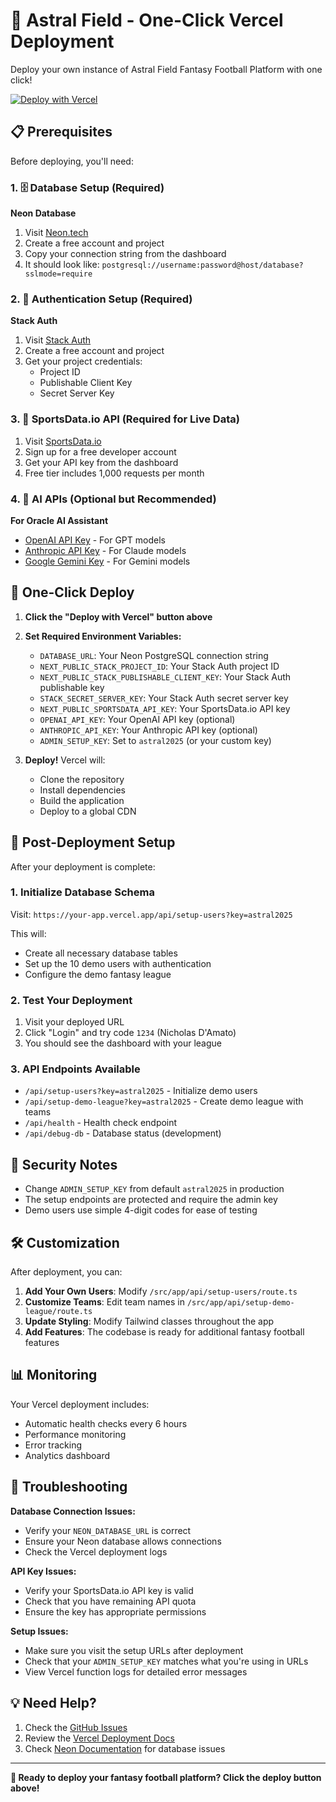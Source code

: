 # 🚀 Astral Field - One-Click Vercel Deployment

Deploy your own instance of Astral Field Fantasy Football Platform with one click!

[![Deploy with Vercel](https://vercel.com/button)](https://vercel.com/new/clone?repository-url=https%3A%2F%2Fgithub.com%2Fyour-username%2Fastral-field&env=DATABASE_URL,NEXT_PUBLIC_STACK_PROJECT_ID,NEXT_PUBLIC_STACK_PUBLISHABLE_CLIENT_KEY,STACK_SECRET_SERVER_KEY,NEXT_PUBLIC_SPORTSDATA_API_KEY,OPENAI_API_KEY,ANTHROPIC_API_KEY,ADMIN_SETUP_KEY&envDescription=Required%20environment%20variables%20for%20Astral%20Field&envLink=https%3A%2F%2Fgithub.com%2Fyour-username%2Fastral-field%2Fblob%2Fmain%2F.env.example&project-name=astral-field&repository-name=astral-field)

## 📋 Prerequisites

Before deploying, you'll need:

### 1. 🗄️ Database Setup (Required)
**Neon Database**
1. Visit [Neon.tech](https://neon.tech)
2. Create a free account and project
3. Copy your connection string from the dashboard
4. It should look like: `postgresql://username:password@host/database?sslmode=require`

### 2. 🔐 Authentication Setup (Required)
**Stack Auth**
1. Visit [Stack Auth](https://stack-auth.com)
2. Create a free account and project
3. Get your project credentials:
   - Project ID
   - Publishable Client Key
   - Secret Server Key

### 3. 🏈 SportsData.io API (Required for Live Data)
1. Visit [SportsData.io](https://sportsdata.io)
2. Sign up for a free developer account
3. Get your API key from the dashboard
4. Free tier includes 1,000 requests per month

### 4. 🤖 AI APIs (Optional but Recommended)
**For Oracle AI Assistant**
- [OpenAI API Key](https://platform.openai.com) - For GPT models
- [Anthropic API Key](https://console.anthropic.com) - For Claude models
- [Google Gemini Key](https://makersuite.google.com) - For Gemini models

## 🚀 One-Click Deploy

1. **Click the "Deploy with Vercel" button above**

2. **Set Required Environment Variables:**
   - `DATABASE_URL`: Your Neon PostgreSQL connection string
   - `NEXT_PUBLIC_STACK_PROJECT_ID`: Your Stack Auth project ID
   - `NEXT_PUBLIC_STACK_PUBLISHABLE_CLIENT_KEY`: Your Stack Auth publishable key
   - `STACK_SECRET_SERVER_KEY`: Your Stack Auth secret server key
   - `NEXT_PUBLIC_SPORTSDATA_API_KEY`: Your SportsData.io API key
   - `OPENAI_API_KEY`: Your OpenAI API key (optional)
   - `ANTHROPIC_API_KEY`: Your Anthropic API key (optional)
   - `ADMIN_SETUP_KEY`: Set to `astral2025` (or your custom key)

3. **Deploy!** Vercel will:
   - Clone the repository
   - Install dependencies
   - Build the application
   - Deploy to a global CDN

## 🔧 Post-Deployment Setup

After your deployment is complete:

### 1. Initialize Database Schema
Visit: `https://your-app.vercel.app/api/setup-users?key=astral2025`

This will:
- Create all necessary database tables
- Set up the 10 demo users with authentication
- Configure the demo fantasy league

### 2. Test Your Deployment
1. Visit your deployed URL
2. Click "Login" and try code `1234` (Nicholas D'Amato)
3. You should see the dashboard with your league

### 3. API Endpoints Available
- `/api/setup-users?key=astral2025` - Initialize demo users
- `/api/setup-demo-league?key=astral2025` - Create demo league with teams
- `/api/health` - Health check endpoint
- `/api/debug-db` - Database status (development)

## 🔐 Security Notes

- Change `ADMIN_SETUP_KEY` from default `astral2025` in production
- The setup endpoints are protected and require the admin key
- Demo users use simple 4-digit codes for ease of testing

## 🛠️ Customization

After deployment, you can:

1. **Add Your Own Users**: Modify `/src/app/api/setup-users/route.ts`
2. **Customize Teams**: Edit team names in `/src/app/api/setup-demo-league/route.ts`
3. **Update Styling**: Modify Tailwind classes throughout the app
4. **Add Features**: The codebase is ready for additional fantasy football features

## 📊 Monitoring

Your Vercel deployment includes:
- Automatic health checks every 6 hours
- Performance monitoring
- Error tracking
- Analytics dashboard

## 🐛 Troubleshooting

**Database Connection Issues:**
- Verify your `NEON_DATABASE_URL` is correct
- Ensure your Neon database allows connections
- Check the Vercel deployment logs

**API Key Issues:**
- Verify your SportsData.io API key is valid
- Check that you have remaining API quota
- Ensure the key has appropriate permissions

**Setup Issues:**
- Make sure you visit the setup URLs after deployment
- Check that your `ADMIN_SETUP_KEY` matches what you're using in URLs
- View Vercel function logs for detailed error messages

## 💡 Need Help?

1. Check the [GitHub Issues](https://github.com/your-username/astral-field/issues)
2. Review the [Vercel Deployment Docs](https://vercel.com/docs)
3. Check [Neon Documentation](https://neon.tech/docs) for database issues

---

**🎯 Ready to deploy your fantasy football platform? Click the deploy button above!**